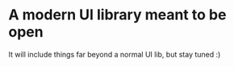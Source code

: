 # A modern UI library meant to be open
It will include things far beyond a normal UI lib, but stay tuned :)
